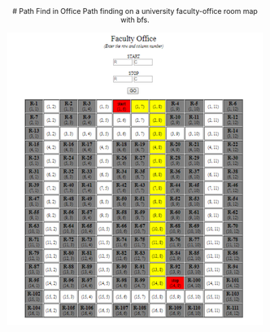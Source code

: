 <div align="center">
  # Path Find in Office
  Path finding on a university faculty-office room map with bfs.
  <br><br>
  <img src="sc.png" align="center">
</div>
